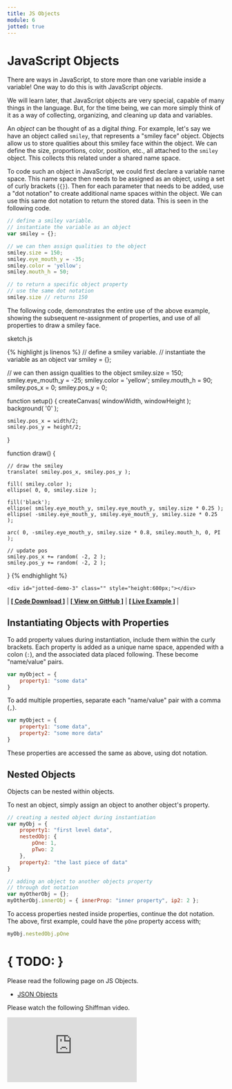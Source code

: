```yaml
---
title: JS Objects
module: 6
jotted: true
---
```


# JavaScript Objects

There are ways in JavaScript, to store more than one variable inside a variable! One way to do this is with JavaScript _objects_.

We will learn later, that JavaScript objects are very special, capable of many things in the language. But, for the time being, we can more simply think of it as a way of collecting, organizing, and cleaning up data and variables.

An _object_ can be thought of as a digital _thing_. For example, let's say we have an object called `smiley`, that represents a "smiley face" object. Objects allow us to store qualities about this smiley face within the object. We can define the size, proportions, color, position, etc., all attached to the `smiley` object. This collects this related under a shared name space.

To code such an object in JavaScript, we could first declare a variable name space. This name space then needs to be assigned as an object, using a set of curly brackets (`{}`). Then for each parameter that needs to be added, use a "dot notation" to create additional name spaces within the object. We can use this same dot notation to return the stored data. This is seen in the following code.

```js
// define a smiley variable.
// instantiate the variable as an object
var smiley = {};

// we can then assign qualities to the object
smiley.size = 150;
smiley.eye_mouth_y = -35;
smiley.color = 'yellow';
smiley.mouth_h = 50;

// to return a specific object property
// use the same dot notation
smiley.size // returns 150
```

The following code, demonstrates the entire use of the above example, showing the subsequent re-assignment of properties, and use of all properties to draw a smiley face.

<div id="code-heading">sketch.js</div>


{% highlight js linenos %}
// define a smiley variable.
// instantiate the variable as an object
var smiley = {};

// we can then assign qualities to the object
smiley.size = 150;
smiley.eye_mouth_y = -25;
smiley.color = 'yellow';
smiley.mouth_h = 90;
smiley.pos_x = 0;
smiley.pos_y = 0;

function setup() {
    createCanvas( windowWidth, windowHeight );
    background( '0' );

    smiley.pos_x = width/2;
    smiley.pos_y = height/2;
}


function draw() {

    // draw the smiley
    translate( smiley.pos_x, smiley.pos_y );

    fill( smiley.color );
    ellipse( 0, 0, smiley.size );

    fill('black');
    ellipse( smiley.eye_mouth_y, smiley.eye_mouth_y, smiley.size * 0.25 );
    ellipse( -smiley.eye_mouth_y, smiley.eye_mouth_y, smiley.size * 0.25 );

    arc( 0, -smiley.eye_mouth_y, smiley.size * 0.8, smiley.mouth_h, 0, PI );

    // update pos
    smiley.pos_x += random( -2, 2 );
    smiley.pos_y += random( -2, 2 );
}
{% endhighlight %}


    <div id="jotted-demo-3" class="" style="height:600px;"></div>
</div>
<script>
    new Jotted(document.querySelector("#jotted-demo-3"), {
    files: [
        {
            type: "js",
            url:"https://raw.githubusercontent.com/Montana-Media-Arts/120_CreativeCoding/master/lecture_code/06/11_object_01/sketch.js"
        },
        {
            type: "html",
            url:"../../../p5_resources/index.html"
    }],
    // plugins: [ "codemirror", "console" ]
    plugins: [ "codemirror" ]
});
</script>

| [**[ Code Download ]**](https://github.com/Montana-Media-Arts/120_CreativeCoding/raw/master/lecture_code/06/11_object_01/11_object_01.zip) | [**[ View on GitHub ]**](https://github.com/Montana-Media-Arts/120_CreativeCoding/raw/master/lecture_code/06/11_object_01/) | [**[ Live Example ]**](https://montana-media-arts.github.io/120_CreativeCoding/lecture_code/06/11_object_01/) |

## Instantiating Objects with Properties

To add property values during instantiation, include them within the curly brackets. Each property is added as a unique name space, appended with a colon (`:`), and the associated data placed following. These become "name/value" pairs.

```js
var myObject = {
    property1: "some data"
}
```

To add multiple properties, separate each "name/value" pair with a comma (`,`).

```js
var myObject = {
    property1: "some data",
    property2: "some more data"
}
```

These properties are accessed the same as above, using dot notation.

## Nested Objects

Objects can be nested within objects.

To nest an object, simply assign an object to another object's property.

```js
// creating a nested object during instantiation
var myObj = {
    property1: "first level data",
    nestedObj: {
        pOne: 1,
        pTwo: 2
    },
    property2: "the last piece of data"
}

// adding an object to another objects property
// through dot notation
var myOtherObj = {};
myOtherObj.innerObj = { innerProp: "inner property", ip2: 2 };
```

To access properties nested inside properties, continue the dot notation. The above, first example, could have the `pOne` property access with;

```js
myObj.nestedObj.pOne
```

# { TODO: }

Please read the following page on JS Objects.

- [JSON Objects](https://www.w3schools.com/js/js_json_objects.asp)

Please watch the following Shiffman video.

<div class="embed-responsive embed-responsive-16by9"><iframe class="embed-responsive-item" src="https://www.youtube.com/embed/-e5h4IGKZRY" frameborder="0" allowfullscreen></iframe></div>
